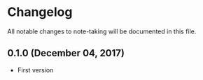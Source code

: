 # Changelog
All notable changes to note-taking will be documented in this file.

## 0.1.0 (December 04, 2017)

- First version
